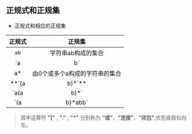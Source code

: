 ## 正规式和正规集

- 正规式和相应的正规集

|    正规式    |   正规集   |
|:-------:|:-------:|
|   `ab`  |    字符串ab构成的集合  |  
|`a|b`|字符串a、b构成的集合|
| a* |由0个或多个a构成的字符串的集合|
| **`(a|b)*`** |所有的a和b构成的串的集合|
|`a(a|b)*`|以a为首字符的a、b字符串的集合|
|`(a|b)*abb`|以abb结尾的a、b字符串的集合|

>其中运算符  **"|"** , **"."** , **"*"** 分别称为 **“或”**，**“连接”**，**“闭包”**,优先级自右向左。